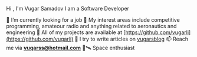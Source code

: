 Hi , I'm Vugar Samadov
I am a Software Developer

👀 I’m currently looking for a job
🔭 My interest areas include competitive programming, amateour radio and anything related to aeronautics and engineering
🌟 All of my projects are available at [https://github.com/vugarli](https://github.com/vugarli) 
📝 I try to write articles on [vugarsblog](https://vugarsblog.pages.dev/)
📫 Reach me via **vuqarss@hotmail.com**
🌌🛰 Space enthusiast
